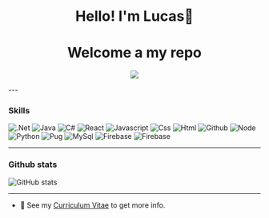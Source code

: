 <h1 align="center">
Hello! I'm Lucas👋 
</h1>

<h1 align="center">
Welcome a my repo
</h1>

<p align="center">
<img src="https://media.giphy.com/media/3orif6SZHGRvNulw0E/source.gif">
</p>
---

### Skills

<img src="https://img.shields.io/badge/-.Net-blueviolet?style=flat&logo=.net&logoColor=white" alt=".Net">  <img src="https://img.shields.io/badge/-Java-red?style=flat&logo=java&logoColor=white" alt="Java">
<img src="https://img.shields.io/badge/-C%23-green?style=flat&logo=c%23&logoColor=white" alt="C#">
<img src="https://img.shields.io/badge/-React-blue?style=flat&logo=react&logoColor=white" alt="React">
<img src="https://img.shields.io/badge/-Javascript-yellow?style=flat&logo=javascript&logoColor=white" alt="Javascript">
<img src="https://img.shields.io/badge/-Css-blueviolet?style=flat&logo=css&logoColor=white" alt="Css">
<img src="https://img.shields.io/badge/-HTML-orange?style=flat&logo=html5&logoColor=white" alt="Html">
<img src="https://img.shields.io/badge/-Github-black?style=flat&logo=github&logoColor=white" alt="Github">
<img src="https://img.shields.io/badge/-Node-success?style=flat&logo=nodelogoColor=white" alt="Node">
<img src="https://img.shields.io/badge/-Python-blue?style=flat&logo=python&logoColor=white" alt="Python">
<img src="https://img.shields.io/badge/-Pug-critical?style=flat&logo=pug&logoColor=white" alt="Pug">
<img src="https://img.shields.io/badge/-MySql-black?style=flat&logo=mysql&logoColor=white" alt="MySql">
<img src="https://img.shields.io/badge/-PHP-blueviolet?style=flat&logo=php&color=white" alt="Firebase">
<img src="https://img.shields.io/badge/-Firebase-Orange?style=flat&logo=firebase&logoColor=white" alt="Firebase">

---

### Github stats
![GitHub stats](https://github-readme-stats.vercel.app/api?username=LucasBenitez&show_icons=true&hide_border=true)

---

- 📝 See my [Curriculum Vitae](https://drive.google.com/file/d/1lmZ4D3DKpr6rEM5swe185HSJ8MW48o1z/view?usp=sharing) to get more info.
